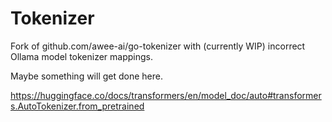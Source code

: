 # Tokenizer

Fork of github.com/awee-ai/go-tokenizer with (currently WIP) incorrect Ollama model tokenizer mappings.

Maybe something will get done here.

https://huggingface.co/docs/transformers/en/model_doc/auto#transformers.AutoTokenizer.from_pretrained